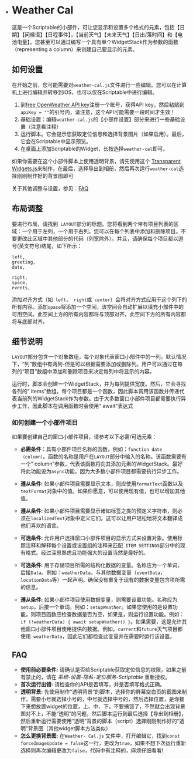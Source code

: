 * # Weather Cal

  这是一个Scriptable的小部件，可让您显示和设置多个格式的元素，包括【日期】【问候语】【日程事件】，【当前天气】【未来天气】【日出/落时间】和【电池电量】。您甚至可以通过编写一个具有单个WidgetStack作为参数的函数（representing a column）来创建自己要显示的元素。

  ## 如何设置

  在开始之前，您可能需要对`weather-cal.js`文件进行一些编辑。您可以在计算机上进行编辑并转移到iOS，也可以仅在Scriptable中进行编辑。

  1. 到[free OpenWeather API key](http://openweathermap.org/api)注册一个账号，获得API key，然后粘贴到 `apiKey = ""`的引号内，请注意，这个API可能需要一段时间才生效！
  2. 基础设置：编辑`weather-cal.js`的【小部件设置】部分来进行一些基础设置（注意看注释）
  3. 运行脚本。它会提示您获取定位信息和选择背景图片（如果启用）。最后，它会在Scriptable中显示预览。
  4. 在桌面上添加Scriptable的Widget，长按选择`weather-cal`即可。

  如果你需要在这个小部件脚本上使用透明背景，请先使用这个 [Transparent Widgets.js](https://github.com/xkerwin/Weather-Cal/blob/main/Transparent%20Widgets%20Export.js)来制作，在最后，选择导出到相册，然后再次运行`weather-cal`选择刚刚制作好的背景图即可

  关于其他调整与设置，参见：[FAQ](https://github.com/xkerwin/Weather-Cal/blob/main/README_cn.md#faq)

  ## 布局调整

  要进行布局，请找到` LAYOUT`部分的标题。您将看到两个带有项目列表的区域：一个用于左列，一个用于右列。您可以在每个列表中添加和删除项目。不要更改此区域中其他部分的代码（列宽除外）。并且，请确保每个项目都以逗号(英文符号)结尾，如下所示：

  ```
  left,
  greeting,
  date,
  
  right,
  space,
  events,
  ```

  添加对齐方式（如` left`，` right`或` center`）会将对齐方式应用于这个列下的所有内容。添加`space`将添加一个空间，该空间会自动扩展以填充小部件中的可用空间。此空间上方的所有内容都将与顶部对齐，此空间下方的所有内容都将与底部对齐。

  ## 细节说明

  `LAYOUT`部分包含一个对象数组，每个对象代表窗口小部件中的一列。默认情况下，“列”数组中有两列-但是可以根据需要添加或删除列。用户可以通过在每列的“项目”数组中添加和删除项目来决定每列中将显示的内容。

  运行时，脚本会创建一个WidgetStack，并为每列提供宽度。然后，它会寻找各列的“ items”数组。每个项目都是一个函数，因此脚本调用该函数并传递代表当前列的WidgetStack作为参数。由于大多数窗口小部件项目都需要执行异步工作，因此脚本在调用函数时会使用“ await”表达式

  ### 如何创建一个小部件项目

  如果要创建自己的窗口小部件项目，请参考以下必需/可选元素：

  * __必需条件__：具有小部件项目名称的函数，例如：`function date（column）`。函数的名称是用户在`LAYOUT`部分中输入的名称。该函数需要有一个“ column”参数，代表该函数将向其添加元素的WidgetStack。最好将此功能设为`async`功能，因为大多数小部件项目都需要执行异步工作。
  * __遵从条件:__ 如果小部件项目需要显示文本，则应使用`formatText`函数以及`textFormat`对象中的值。如果你愿意，可以使用现有值，也可以增加其他值。
  * __遵从条件:__ 如果小部件项目需要显示诸如标签之类的预定义字符串，则必须在`localizedText`对象中定义它们。这可以让用户轻松地将文本翻译成他们喜欢的语言。

  * __可选条件:__ 允许用户选择窗口小部件项目的显示方式来设置对象。使用标题注释和解释每个设置或设置组的注释来匹配` ITEM SETTINGS`部分中的现有格式。经过深思熟虑且功能强大的设置当然是最好的。
  * __可选条件:__ 用于存储项目所需的结构化数据的变量。名称应为一个单词，后接`Data`。例如：`weatherData`。与其他数据变量（`eventData`，`locationData`等）一起声明。确保没有重复于现有的数据变量包含项所需的信息。
  * __遵从条件:__ 如果小部件项目使用数据变量，则需要设置功能。名称应为` setup`，后接一个单词。例如：`setupWeather`。如果您使用的是设置功能，则项目函数应检查数据是否为空，如果是，则运行设置功能。例如：`if (!weatherData) { await setupWeather() }`。如果需要，这是允许其他窗口小部件项目使用提供的数据。例如，`current`和`future`天气项目都使用` weatherData`，因此它们都检查此变量并在需要时运行该设置。

  ## FAQ

  * __使用前必要条件:__ 请确认是否给Scriptable获取定位信息的权限，如果之前有禁止的，请在 _系统-设置-隐私-定位服务-Scriptable_ 重新授权。
  * __首次运行出错:__ 请检查你的API是否填写，并是否填写格式正确。
  * __透明背景:__ 先使用制作“透明背景”的脚本，选择你的屏幕空白页的截图来制作，需要小号就选择小号的，中号就选择中号的，然后选择位置，是你接下来想放置widget的位置，上、中、下，不要搞错了，不然就会出现背景图对不上，不能“透明”的问题，然后脚本运行到最后选择【导出到相册】，然后重新运行需要使用“透明”背景的脚本（script）选择刚刚制作好的“透明”背景图（其他widget脚本方法类似）
  * __怎么更换背景图:__ 在`Weather- Cal.js` 文件中，打开编辑它，找到`const forceImageUpdate = false`这一行，更改为`true`，如果不想下次运行重新选择则再次编辑更改为`false`，代码中有注释的，麻烦仔细看看!
